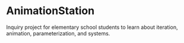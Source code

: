 # AnimationStation
Inquiry project for elementary school students to learn about iteration, animation, parameterization, and systems.
